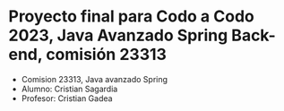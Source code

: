 # Proyecto final para Codo a Codo 2023, Java Avanzado Spring Back-end, comisión 23313
- Comision 23313, Java avanzado Spring 
- Alumno: Cristian Sagardia
- Profesor: Cristian Gadea
